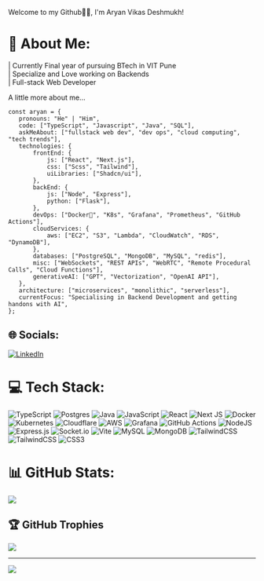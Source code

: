  Welcome to my Github🙏🏻, I'm Aryan Vikas Deshmukh! 

# 💫 About Me:
| Currently Final year of pursuing BTech in VIT Pune<br>| Specialize and Love working on Backends<br>| Full-stack Web Developer<br>

 A little more about me...
 ``` 
const aryan = {
    pronouns: "He" | "Him",
    code: ["TypeScript", "Javascript", "Java", "SQL"],
    askMeAbout: ["fullstack web dev", "dev ops", "cloud computing", "tech trends"],
    technologies: {
        frontEnd: {
            js: ["React", "Next.js"],
            css: ["Scss", "Tailwind"],
            uiLibraries: ["Shadcn/ui"],
        },
        backEnd: {
            js: ["Node", "Express"],
            python: ["Flask"],
        },
        devOps: ["Docker🐳", "K8s", "Grafana", "Prometheus", "GitHub Actions"],
        cloudServices: {
            aws: ["EC2", "S3", "Lambda", "CloudWatch", "RDS", "DynamoDB"],
        },
        databases: ["PostgreSQL", "MongoDB", "MySQL", "redis"],
        misc: ["WebSockets", "REST APIs", "WebRTC", "Remote Procedural Calls", "Cloud Functions"],
        generativeAI: ["GPT", "Vectorization", "OpenAI API"],
    },
    architecture: ["microservices", "monolithic", "serverless"],
    currentFocus: "Specialising in Backend Development and getting handons with AI",
};
```


## 🌐 Socials:
[![LinkedIn](https://img.shields.io/badge/LinkedIn-%230077B5.svg?logo=linkedin&logoColor=white)](https://www.linkedin.com/in/aryandeshmukh-profile/) 

# 💻 Tech Stack:
![TypeScript](https://img.shields.io/badge/typescript-%23007ACC.svg?style=for-the-badge&logo=typescript&logoColor=white) ![Postgres](https://img.shields.io/badge/postgres-%23316192.svg?style=for-the-badge&logo=postgresql&logoColor=white) ![Java](https://img.shields.io/badge/java-%23ED8B00.svg?style=for-the-badge&logo=openjdk&logoColor=white) ![JavaScript](https://img.shields.io/badge/javascript-%23323330.svg?style=for-the-badge&logo=javascript&logoColor=%23F7DF1E) ![React](https://img.shields.io/badge/react-%2320232a.svg?style=for-the-badge&logo=react&logoColor=%2361DAFB) ![Next JS](https://img.shields.io/badge/Next-black?style=for-the-badge&logo=next.js&logoColor=white) ![Docker](https://img.shields.io/badge/docker-%230db7ed.svg?style=for-the-badge&logo=docker&logoColor=white) ![Kubernetes](https://img.shields.io/badge/kubernetes-%23326ce5.svg?style=for-the-badge&logo=kubernetes&logoColor=white) ![Cloudflare](https://img.shields.io/badge/Cloudflare-F38020?style=for-the-badge&logo=Cloudflare&logoColor=white) ![AWS](https://img.shields.io/badge/AWS-%23FF9900.svg?style=for-the-badge&logo=amazon-aws&logoColor=white) ![Grafana](https://img.shields.io/badge/grafana-%23F46800.svg?style=for-the-badge&logo=grafana&logoColor=white) ![GitHub Actions](https://img.shields.io/badge/github%20actions-%232671E5.svg?style=for-the-badge&logo=githubactions&logoColor=white) ![NodeJS](https://img.shields.io/badge/node.js-6DA55F?style=for-the-badge&logo=node.js&logoColor=white) ![Express.js](https://img.shields.io/badge/express.js-%23404d59.svg?style=for-the-badge&logo=express&logoColor=%2361DAFB) ![Socket.io](https://img.shields.io/badge/Socket.io-black?style=for-the-badge&logo=socket.io&badgeColor=010101) ![Vite](https://img.shields.io/badge/vite-%23646CFF.svg?style=for-the-badge&logo=vite&logoColor=white) ![MySQL](https://img.shields.io/badge/mysql-4479A1.svg?style=for-the-badge&logo=mysql&logoColor=white) ![MongoDB](https://img.shields.io/badge/MongoDB-%234ea94b.svg?style=for-the-badge&logo=mongodb&logoColor=white) ![TailwindCSS](https://img.shields.io/badge/tailwindcss-%2338B2AC.svg?style=for-the-badge&logo=tailwind-css&logoColor=white) ![TailwindCSS](https://img.shields.io/badge/tailwindcss-%2338B2AC.svg?style=for-the-badge&logo=tailwind-css&logoColor=white) ![CSS3](https://img.shields.io/badge/css3-%231572B6.svg?style=for-the-badge&logo=css3&logoColor=white)
# 📊 GitHub Stats:
![](https://github-readme-stats.vercel.app/api/top-langs/?username=AryanDesh&theme=dark&hide_border=false&include_all_commits=false&count_private=false&layout=compact)

## 🏆 GitHub Trophies
![](https://github-profile-trophy.vercel.app/?username=AryanDesh&theme=radical&no-frame=false&no-bg=true&margin-w=4)

---
[![](https://visitcount.itsvg.in/api?id=AryanDesh&icon=0&color=0)](https://visitcount.itsvg.in)

